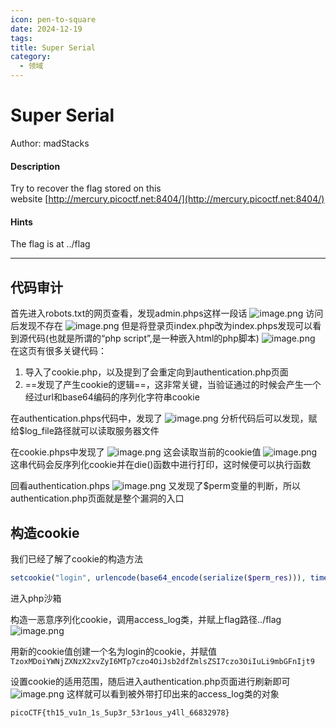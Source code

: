 ```yaml
---
icon: pen-to-square
date: 2024-12-19
tags: 
title: Super Serial
category:
  - 领域
---
```

# Super Serial
Author: madStacks
#### Description
Try to recover the flag stored on this website [http://mercury.picoctf.net:8404/](http://mercury.picoctf.net:8404/)
#### Hints
The flag is at ../flag

----
## 代码审计
首先进入robots.txt的网页查看，发现admin.phps这样一段话
![image.png](https://cdn.jsdelivr.net/gh/fakeppa/blog-img/20241219204250.png)
访问后发现不存在
![image.png](https://cdn.jsdelivr.net/gh/fakeppa/blog-img/20241219204334.png)
但是将登录页index.php改为index.phps发现可以看到源代码(也就是所谓的“php script”,是一种嵌入html的php脚本)
![image.png](https://cdn.jsdelivr.net/gh/fakeppa/blog-img/20241219205640.png)
在这页有很多关键代码：
1. 导入了cookie.php，以及提到了会重定向到authentication.php页面
2. ==发现了产生cookie的逻辑==，这非常关键，当验证通过的时候会产生一个经过url和base64编码的序列化字符串cookie


在authentication.phps代码中，发现了
![image.png](https://cdn.jsdelivr.net/gh/fakeppa/blog-img/20241219205005.png)
分析代码后可以发现，赋给$log_file路径就可以读取服务器文件

在cookie.phps中发现了
![image.png](https://cdn.jsdelivr.net/gh/fakeppa/blog-img/20241219210714.png)
这会读取当前的cookie值
![image.png](https://cdn.jsdelivr.net/gh/fakeppa/blog-img/20241219210507.png)
这串代码会反序列化cookie并在die()函数中进行打印，这时候便可以执行函数

回看authentication.phps
![image.png](https://cdn.jsdelivr.net/gh/fakeppa/blog-img/20241219211019.png)
又发现了$perm变量的判断，所以authentication.php页面就是整个漏洞的入口

## 构造cookie
我们已经了解了cookie的构造方法
```php
setcookie("login", urlencode(base64_encode(serialize($perm_res))), time() + (86400 * 30), "/");
```
进入php沙箱

构造一恶意序列化cookie，调用access_log类，并赋上flag路径../flag
![image.png](https://cdn.jsdelivr.net/gh/fakeppa/blog-img/20241219211636.png)

用新的cookie值创建一个名为login的cookie，并赋值`TzoxMDoiYWNjZXNzX2xvZyI6MTp7czo4OiJsb2dfZmlsZSI7czo3OiIuLi9mbGFnIjt9`

设置cookie的适用范围，随后进入authentication.php页面进行刷新即可
![image.png](https://cdn.jsdelivr.net/gh/fakeppa/blog-img/20241219211852.png)
这样就可以看到被外带打印出来的access_log类的对象
```
picoCTF{th15_vu1n_1s_5up3r_53r1ous_y4ll_66832978}
```